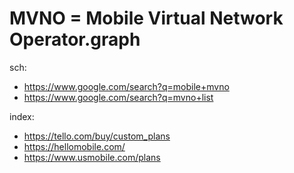 # MVNO = Mobile Virtual Network Operator.graph
sch:
- https://www.google.com/search?q=mobile+mvno
- https://www.google.com/search?q=mvno+list

index:
- https://tello.com/buy/custom_plans
- https://hellomobile.com/
- https://www.usmobile.com/plans
